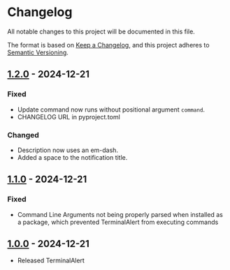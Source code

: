 # Changelog

All notable changes to this project will be documented in this file.

The format is based on [Keep a Changelog](https://keepachangelog.com/en/1.0.0/),
and this project adheres to [Semantic Versioning](https://semver.org/spec/v2.0.0.html).

[//]: # (Types of changes)
[//]: # (- **Added** for new features.)
[//]: # (- **Changed** for changes in existing functionality.)
[//]: # (- **Deprecated** for soon-to-be removed features.)
[//]: # (- **Removed** for now removed features.)
[//]: # (- **Fixed** for any bug fixes.)
[//]: # (- **Security** in case of vulnerabilities.)

## [1.2.0] - 2024-12-21
### Fixed
- Update command now runs without positional argument `command`.
- CHANGELOG URL in pyproject.toml

### Changed
- Description now uses an em-dash.
- Added a space to the notification title.

## [1.1.0] - 2024-12-21
### Fixed
- Command Line Arguments not being properly parsed when installed as a package, which prevented TerminalAlert from executing commands

## [1.0.0] - 2024-12-21
- Released TerminalAlert


[1.2.0]: https://github.com/Jemeni11/TerminalAlert/compare/v1.1.0...v1.2.0
[1.1.0]: https://github.com/Jemeni11/TerminalAlert/compare/v1.0.0...v1.1.0
[1.0.0]: https://github.com/Jemeni11/TerminalAlert/releases/tag/v1.0.0
